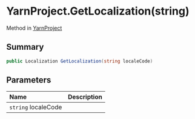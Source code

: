 # YarnProject.GetLocalization(string)

Method in [YarnProject](api/csharp/yarn.unity.yarnproject.md)

## Summary



```csharp
public Localization GetLocalization(string localeCode)
```

## Parameters

|Name|Description|
|:---|:---|
|`string` localeCode||

